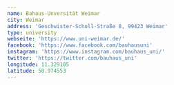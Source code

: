 ```yaml
---
name: Bahaus-Unversität Weimar
city: Weimar
address: 'Geschwister-Scholl-Straße 8, 99423 Weimar'
type: university
webseite: 'https://www.uni-weimar.de/'
facebook: 'https://www.facebook.com/bauhausuni'
instagram: 'https://www.instagram.com/bauhaus_uni/'
twitter: 'https://twitter.com/bauhaus_uni'
longitude: 11.329105
latitude: 50.974553
---
```


